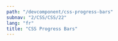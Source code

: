 ```yaml
---
path: "/devcomponent/css-progress-bars"
subnav: "2/CSS/CSS/22"
lang: "fr"
title: "CSS Progress Bars"
---
```

